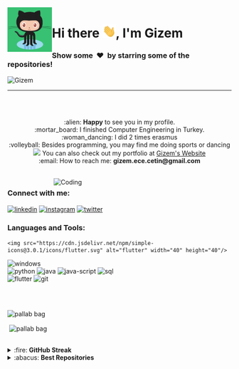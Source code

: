 
<img align="left" alt="Coding" width="100" height="100" src="https://raw.githubusercontent.com/Potential17/Potential17/master/github-logo-octocat-.gif" >
<h1>Hi there <img src="https://raw.githubusercontent.com/ABSphreak/ABSphreak/master/gifs/Hi.gif" width="30px">, I'm Gizem</h1>
<h3>Show some &nbsp;❤️&nbsp; by starring some of the repositories!</h3>
<p align="left"> <img src="https://komarev.com/ghpvc/?username=gizemececetin&label=Profile%20views&color=129e00&style=plastic" alt="Gizem" /> </p>
<hr>
<br><br>
<p align="center">
  :alien: <strong>Happy</strong> to see you in my profile.<br>
:mortar_board: I finished Computer Engineering in Turkey.<br>
:woman_dancing: I did 2 times erasmus<br>
:volleyball: Besides programming, you may find me doing sports or dancing<br>
<img src="https://dribbble.com/shots/1899338-Yogocat-Animation/attachments/1899338-Yogocat-Animation?mode=media" width="20px"/> You can also check out my portfolio at <a href="https://gizemececetin.com">Gizem's Website</a>
  <br>
  :email: How to reach me: <strong>gizem.ece.cetin@gmail.com</strong>
</p>


<br>
<img align="right" alt="Coding" width="400" src="https://dribbble.com/shots/1899338-Yogocat-Animation/attachments/1899338-Yogocat-Animation?mode=media">

<h3 align="left">Connect with me:</h3>
<p align="left">
	
	
	
	
  [<img align="center" src="https://cdn.jsdelivr.net/npm/simple-icons@3.0.1/icons/linkedin.svg" color="purple" alt="linkedin" height="30" width="40" />](https://linkedin.com/in/gizemececetin)
 [<img align="center" src="https://cdn.jsdelivr.net/npm/simple-icons@3.0.1/icons/instagram.svg" background-color="pink" alt="instagram" height="30" width="40" />](https://instagram.com/gizemececetin)
[<img align="center" src="https://cdn.jsdelivr.net/npm/simple-icons@3.0.1/icons/twitter.svg" alt="twitter" height="30" width="40" />](https://twitter.com/gizemececetin)
</p>

<h3 align="left">Languages and Tools:</h3>
<p align="left"> 
  
    <img src="https://cdn.jsdelivr.net/npm/simple-icons@3.0.1/icons/flutter.svg" alt="flutter" width="40" height="40"/>
<img src="https://upload.wikimedia.org/wikipedia/commons/thumb/5/5f/Windows_logo_-_2012.svg/1200px-Windows_logo_-_2012.svg.png" alt="windows" width="40" height="40"/>
<br>
<img src="https://upload.wikimedia.org/wikipedia/commons/thumb/c/c3/Python-logo-notext.svg/1200px-Python-logo-notext.svg.png" alt="python" width="40" height="40"/>
<img src="https://images.vexels.com/media/users/3/166401/isolated/preview/b82aa7ac3f736dd78570dd3fa3fa9e24-java-programming-language-icon-by-vexels.png" alt="java" width="40" height="40"/>

 <img src="https://upload.wikimedia.org/wikipedia/commons/thumb/b/ba/Javascript_badge.svg/1200px-Javascript_badge.svg.png" alt="java-script" width="40" height="40"/>
<img src="https://cdn2.iconfinder.com/data/icons/programming-50/64/206_programming-sql-data-database-512.png" alt="sql" width="40" height="40"/>



<br>

<img src="https://res.cloudinary.com/practicaldev/image/fetch/s--s2WZChX_--/c_limit%2Cf_auto%2Cfl_progressive%2Cq_66%2Cw_880/https://roszkowski.dev/images/2020-05-04/flutter_logo_leg.gif" alt="flutter" width="40" height="40"/>
<img src="https://www.vectorlogo.zone/logos/git-scm/git-scm-icon.svg" alt="git" width="40" height="40"/>



<br><br>


<p><img  align="left" src="https://github-readme-stats.vercel.app/api/top-langs?username=gizemececetin&show_icons=true&locale=en&layout=compact" alt="pallab bag" /></p>
<br>
<p>&nbsp;<img align="center" src="https://github-readme-stats.vercel.app/api?username=gizemececetin&show_icons=true&locale=en" alt="pallab bag" /></p>



<br>
<details>
  <summary>:fire: <b>GitHub Streak</b></summary>
  <br/>
  <img src="https://github-readme-streak-stats.herokuapp.com/?user=bagpallab7&theme=dark&show-icons=true" alt="GitHub Streak" align="center" />
</details>

<details> 
  
  <summary>:abacus: <b>Best Repositories</b></summary>
  
  <br/>
  <a href="https://github.com/BAGPALLAB7/Personal-assistant-in-python3.7" alt="personal-assistant" target="_blank"><img src="https://github-readme-stats.vercel.app/api/pin?username=bagpallab7&repo=Personal-assistant-in-python3.7&theme=dark&title_color=#11d43e&icon_color=f9f9f9&text_color=0a0a0a&bg_color=151515" alt="Personal-assistant-in-python3.7" align="center" /></a>
	<a href="https://github.com/BAGPALLAB7/Notepad-using-Python" alt="Notepad" target="_blank"><img src="https://github-readme-stats.vercel.app/api/pin?username=bagpallab7&repo=Notepad-using-Python&theme=dark&title_color=fff&icon_color=f9f9f9&text_color=9f9f9f&bg_color=151515" alt="Notepad-using-Python" align="center" /></a>
  <br/>
</details>

<!--
**gizemececetin/gizemececetin** is a ✨ _special_ ✨ repository because its `README.md` (this file) appears on your GitHub profile.

Here are some ideas to get you started:

- 🔭 I’m currently working on ...
- 🌱 I’m currently learning ...
- 👯 I’m looking to collaborate on ...
- 🤔 I’m looking for help with ...
- 💬 Ask me about ...
- 📫 How to reach me: ...
- 😄 Pronouns: ...
- ⚡ Fun fact: ...
-->

